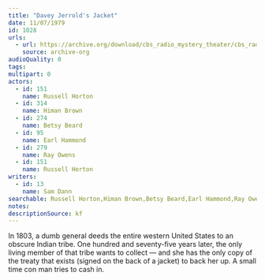 ```yaml
---
title: "Davey Jerrold's Jacket"
date: 11/07/1979
id: 1028
urls: 
  - url: https://archive.org/download/cbs_radio_mystery_theater/cbs_radio_mystery_theater-1001-1050.zip/cbs_radio_mystery_theater-1001-1050%2Fcbsrmt_1028_davey_jerrolds_jacket.mp3
    source: archive-org
audioQuality: 0
tags: 
multipart: 0
actors:  
  - id: 151
    name: Russell Horton  
  - id: 314
    name: Himan Brown  
  - id: 274
    name: Betsy Beard  
  - id: 95
    name: Earl Hammond  
  - id: 279
    name: Ray Owens  
  - id: 151
    name: Russell Horton
writers:  
  - id: 13
    name: Sam Dann
searchable: Russell Horton,Himan Brown,Betsy Beard,Earl Hammond,Ray Owens,Russell Horton Sam Dann
notes: 
descriptionSource: kf
---
```

In 1803, a dumb general deeds the entire western United States to an obscure Indian tribe. One hundred and seventy-five years later, the only living member of that tribe wants to collect — and she has the only copy of the treaty that exists (signed on the back of a jacket) to back her up. A small time con man tries to cash in.